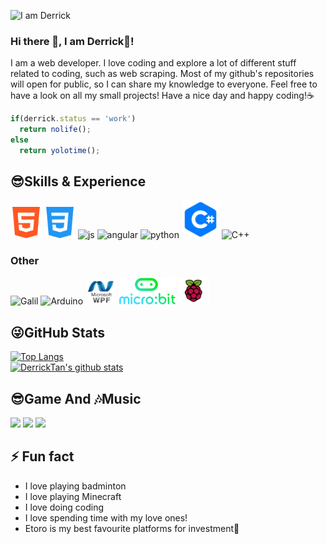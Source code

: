 ![I am Derrick](https://github.com/Derrick-Tan-D-WEBDEV/Derrick-Tan-D-WEBDEV/blob/main/profile%20banner.gif)

### Hi there 👋, I am Derrick🐯!
I am a web developer. I love coding and explore a lot of different stuff related to coding, such as web scraping.
Most of my github's repositories will open for public, so I can share my knowledge to everyone.
Feel free to have a look on all my small projects!
Have a nice day and happy coding!☕
```javascript
if(derrick.status == 'work')
  return nolife();
else
  return yolotime();
```
## 😎Skills & Experience
<p float="left">
  <img src="https://github.com/Derrick-Tan-D-WEBDEV/Derrick-Tan-D-WEBDEV/blob/main/html-5.png" width="50" alt="html">
  <img src="https://github.com/Derrick-Tan-D-WEBDEV/Derrick-Tan-D-WEBDEV/blob/main/css-3.png" width="50" alt="css">
  <img src="https://upload.wikimedia.org/wikipedia/commons/6/6a/JavaScript-logo.png" width="50" alt="js">
  <img src="https://brandslogos.com/wp-content/uploads/thumbs/angular-logo-vector.svg" width="50" alt="angular">
  <img src="https://cdn3.iconfinder.com/data/icons/logos-and-brands-adobe/512/267_Python-512.png" width="50" alt="python">
  <img src="https://github.com/Derrick-Tan-D-WEBDEV/Derrick-Tan-D-WEBDEV/blob/main/c-logo.png" width="60" alt="C#">
  <img src="https://upload.wikimedia.org/wikipedia/commons/thumb/1/18/ISO_C%2B%2B_Logo.svg/1200px-ISO_C%2B%2B_Logo.svg.png" width="50" alt="C++">
</p>

### Other
<p float="left">
  <img src="https://media-exp1.licdn.com/dms/image/C4D0BAQHG62c06wJJvg/company-logo_200_200/0/1519925284208?e=2159024400&v=beta&t=aqz3Pb6rlGnxZPKrnvj5bm9DFEaie9gSSL9SMrSBBec" width="50" alt="Galil">
  <img src="https://upload.wikimedia.org/wikipedia/commons/thumb/8/87/Arduino_Logo.svg/1280px-Arduino_Logo.svg.png" width="50" alt="Arduino">
  <img src="https://github.com/Derrick-Tan-D-WEBDEV/Derrick-Tan-D-WEBDEV/blob/main/wpf.png" width="50" alt="WPF">
  <img src="https://github.com/Derrick-Tan-D-WEBDEV/Derrick-Tan-D-WEBDEV/blob/main/Microbit-logo-stacked.png" width="90" alt="microbit">
  <img src="https://github.com/Derrick-Tan-D-WEBDEV/Derrick-Tan-D-WEBDEV/blob/main/raspi.png" width="50" alt="Raspberry Pi">
</p>


## 😜GitHub Stats
[![Top Langs](https://github-readme-stats.vercel.app/api/top-langs/?username=Derrick-Tan-D-WEBDEV&theme=dark)](https://github.com/anuraghazra/github-readme-stats)<br>
[![DerrickTan's github stats](https://github-readme-stats.vercel.app/api?username=Derrick-Tan-D-WEBDEV&show_icons=true&theme=dark)](https://github.com/anuraghazra/github-readme-stats)

## 😎Game And 🎶Music
<p float="left">
  <img src="https://img.shields.io/badge/Steam-000000?style=for-the-badge&logo=steam&logoColor=white">
  <img src="https://img.shields.io/badge/PlayStation-003791?style=for-the-badge&logo=playstation&logoColor=white">
  <img src="https://img.shields.io/badge/Spotify-1ED760?&style=for-the-badge&logo=spotify&logoColor=white">
</p>

## ⚡ Fun fact
<ul>
  <li>I love playing badminton</li>
  <li>I love playing Minecraft</li>
  <li>I love doing coding</li>
  <li>I love spending time with my love ones!</li>
  <li>Etoro is my best favourite platforms for investment🤑</li>
</ul>


<!--
**Derrick-Tan-D-WEBDEV/Derrick-Tan-D-WEBDEV** is a ✨ _special_ ✨ repository because its `README.md` (this file) appears on your GitHub profile.

Here are some ideas to get you started:

- 🔭 I’m currently working on ...
- 🌱 I’m currently learning ...
- 👯 I’m looking to collaborate on ...
- 🤔 I’m looking for help with ...
- 💬 Ask me about ...
- 📫 How to reach me: ...
- 😄 Pronouns: ...
- ⚡ Fun fact: ...
-->
